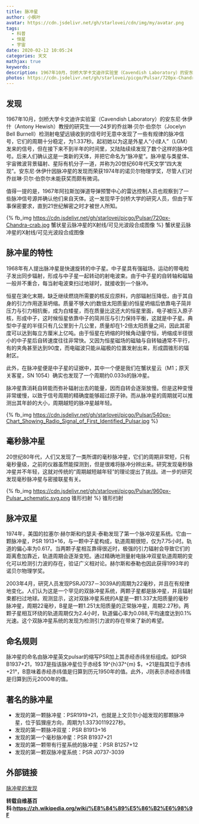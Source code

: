 ```yaml
---
title: 脉冲星
author: 小枫叶
avatar: https://cdn.jsdelivr.net/gh/starlovei/cdn/img/my/avatar.png
tags:
  - 科普
  - 恒星
  - 宇宙
date: 2020-02-12 10:05:24
categories: 天文
mathjax: true
keywords:
description: 1967年10月，剑桥大学卡文迪许实验室（Cavendish Laboratory）的安东尼·休伊什（Antony Hewish）教授的研究生——24岁的乔丝琳·贝尔·伯奈尔（Jocelyn Bell Burnell）检测射电望远镜收到的信号时无意中发现了一些有规律的脉冲信号，它们的周期十分稳定，为1.337秒。
photos: https://cdn.jsdelivr.net/gh/starlovei/picgo/Pulsar/720px-Chandra-crab.jpg
---
```


## 发现
1967年10月，剑桥大学卡文迪许实验室（Cavendish Laboratory）的安东尼·休伊什（Antony Hewish）教授的研究生——24岁的乔丝琳·贝尔·伯奈尔（Jocelyn Bell Burnell）检测射电望远镜收到的信号时无意中发现了一些有规律的脉冲信号，它们的周期十分稳定，为1.337秒。起初她以为这是外星人“小绿人”（LGM）发来的信号，但在接下来不到半年的时间里，又陆陆续续发现了数个这样的脉冲信号。后来人们确认这是一类新的天体，并把它命名为“脉冲星”。脉冲星与类星体、宇宙微波背景辐射、星际有机分子一道，并称为20世纪60年代天文学“四大发现”。安东尼·休伊什因脉冲星的发现而荣获1974年的诺贝尔物理学奖，尽管人们对乔丝琳·贝尔·伯奈尔未能获奖而颇有微词。

值得一提的是，1967年阿拉斯加弹道导弹预警中心的雷达控制人员也观察到了一些脉冲信号源并确认他们来自天体。这一发现早于剑桥大学的研究人员，但由于军事保密要求，直到21世纪解密之时才被世人所知。

{% fb_img https://cdn.jsdelivr.net/gh/starlovei/picgo/Pulsar/720px-Chandra-crab.jpg 蟹状星云脉冲星的X射线/可见光波段合成图像 %}
蟹状星云脉冲星的X射线/可见光波段合成图像

## 脉冲星的特性
1968年有人提出脉冲星是快速旋转的中子星。中子星具有强磁场，运动的带电粒子发出同步辐射，形成与中子星一起转动的射电波束。由于中子星的自转轴和磁轴一般并不重合，每当射电波束扫过地球时，就接收到一个脉冲。

恒星在演化末期，缺乏继续燃烧所需要的核反应原料，内部辐射压降低，由于其自身的引力作用逐渐坍缩。质量不够大(约数倍太阳质量)的恒星坍缩后依靠电子简并压力与引力相抗衡，成为白矮星，而在质量比这还大的恒星里面，电子被压入原子核，形成中子，这时候恒星依靠中子的简并压与引力保持平衡，这就是中子星。典型中子星的半径只有几公里到十几公里，质量却在1-2倍太阳质量之间，因此其密度可以达到每立方厘米上亿吨。由于恒星在坍缩的时候角动量守恒，坍缩成半径很小的中子星后自转速度往往非常快。又因为恒星磁场的磁轴与自转轴通常不平行，有的夹角甚至达到90度，而电磁波只能从磁极的位置发射出来，形成圆锥形的辐射区。

此外，在脉冲星便是中子星的证据中，其中一个便是我们在蟹状星云（M1；原天关客星，SN 1054）确实也发现了一个周期约0.033s的脉冲星。

脉冲星靠消耗自转能而弥补辐射出去的能量，因而自转会逐渐放慢。但是这种变慢非常缓慢，以致于信号周期的精确度能够超过原子钟。而从脉冲星的周期就可以推测出其年龄的大小，周期越短的脉冲星越年轻。

{% fb_img https://cdn.jsdelivr.net/gh/starlovei/picgo/Pulsar/540px-Chart_Showing_Radio_Signal_of_First_Identified_Pulsar.jpg %}

## 毫秒脉冲星
20世纪80年代，人们又发现了一类所谓的毫秒脉冲星，它们的周期非常短，只有毫秒量级，之前的仪器虽然能探测到，但是很难将脉冲分辨出来。研究发现毫秒脉冲星并不年轻，这就对传统的“周期越短越年轻”的理论提出了挑战。进一步的研究发现毫秒脉冲星与密接联星有关。

{% fb_img https://cdn.jsdelivr.net/gh/starlovei/picgo/Pulsar/960px-Pulsar_schematic.svg.png 锥形扫射 %}
锥形扫射

## 脉冲双星
1974年，美国的拉塞尔·赫尔斯和约瑟夫·泰勒发现了第一个脉冲双星系统。它由一颗脉冲星，PSR 1913+16，与一颗中子星构成，轨道周期很短，仅为7.75小时。轨道的偏心率为0.617。当两颗子星相互靠得很近时，极强的引力辐射会导致它们的距离愈加靠近，轨道周期会逐渐变短。通过精确地测量射电脉冲双星轨道周期的变化可以检测引力波的存在，验证广义相对论。赫尔斯和泰勒也因此获得1993年的诺贝尔物理学奖。

2003年4月，研究人员发现PSRJ0737－3039A的周期为22毫秒，并且在有规律地变化。人们认为这是一个罕见的双脉冲星系统，两颗子星都是脉冲星，并且辐射束都扫过地球。观测显示，这对双脉冲星系统的A星是一颗1.337太阳质量的毫秒脉冲星，周期22毫秒，B星是一颗1.251太阳质量的正常脉冲星，周期2.27秒。两颗子星相互环绕的轨道周期仅为2.4小时，轨道偏心率为0.088,平均速度达到0.1%光速。这个双脉冲星系统的发现为检测引力波的存在带来了新的希望。

## 命名规则
脉冲星的命名由脉冲星英文pulsar的缩写PSR加上其赤经赤纬坐标组成。如PSR B1937+21，1937是指该脉冲星位于赤经$ 19^{h}37^{m} $，+21是指其位于赤纬+21°，B意味着赤经赤纬值是归算到历元1950年的值。此外，J则表示赤经赤纬值是归算到历元2000年的值。

## 著名的脉冲星
+ 发现的第一颗脉冲星：PSR1919+21，也就是上文贝尔小姐发现的那颗脉冲星，位于狐狸座方向，周期为1.33730119227秒。
+ 发现的第一颗脉冲双星：PSR B1913+16
+ 发现的第一个毫秒脉冲星：PSR B1937+21
+ 发现的第一颗带有行星系统的脉冲星：PSR B1257+12
+ 发现的第一颗双脉冲星系统：PSR J0737-3039

## 外部链接
[脉冲星的发现](http://psroc.phys.ntu.edu.tw/bimonth/download.php?d=1&cpid=161&did=10)

<!-- ## 相关条目
|[黑洞](https://starlovei.com/2020/02/09/%E9%BB%91%E6%B4%9E/)|[中子星](https://starlovei.com/2020/02/11/%E4%B8%AD%E5%AD%90%E6%98%9F/)|[白矮星](https://starlovei.com/2020/02/11/%E7%99%BD%E7%9F%AE%E6%98%9F/)|
|:--:|:-:|:--:|
||| -->

**转载自维基百科:https://zh.wikipedia.org/wiki/%E8%84%89%E5%86%B2%E6%98%9F**